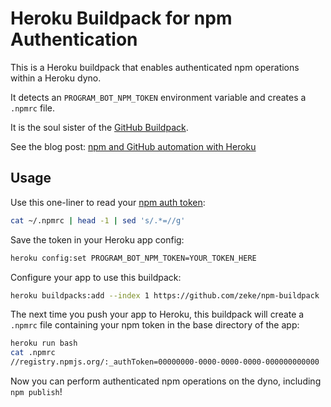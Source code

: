 # Heroku Buildpack for npm Authentication

This is a Heroku buildpack that enables authenticated npm operations
within a Heroku dyno.

It detects an `PROGRAM_BOT_NPM_TOKEN` environment variable and creates a `.npmrc` file.

It is the soul sister of the [GitHub Buildpack](https://github.com/zeke/github-buildpack).

See the blog post: [npm and GitHub automation with Heroku](http://zeke.sikelianos.com/npm-and-github-automation-with-heroku)

## Usage

Use this one-liner to read your [npm auth token](http://blog.npmjs.org/post/118393368555/deploying-with-npm-private-modules):

```sh
cat ~/.npmrc | head -1 | sed 's/.*=//g'
```

Save the token in your Heroku app config:

```sh
heroku config:set PROGRAM_BOT_NPM_TOKEN=YOUR_TOKEN_HERE
```

Configure your app to use this buildpack:

```sh
heroku buildpacks:add --index 1 https://github.com/zeke/npm-buildpack
```

The next time you push your app to Heroku, this buildpack will create a
`.npmrc` file containing your npm token in the base directory of the app:

```sh
heroku run bash
cat .npmrc
//registry.npmjs.org/:_authToken=00000000-0000-0000-0000-000000000000
```

Now you can perform authenticated npm operations on the dyno, including
`npm publish`!
